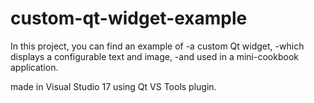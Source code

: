 # custom-qt-widget-example

In this project, you can find an example of 
-a custom Qt widget,
-which displays a configurable text and image, 
-and used in a mini-cookbook application.

made in Visual Studio 17 using Qt VS Tools plugin.